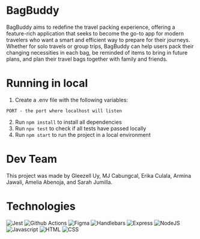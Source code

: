 # BagBuddy
BagBuddy aims to redefine the travel packing experience, offering a feature-rich application that seeks to become the go-to app for modern travelers who want a smart and efficient way to prepare for their journeys. Whether for solo travels or group trips, BagBuddy can help users pack their changing necessities in each bag, be reminded of items to bring in future plans, and plan their travel bags together with family and friends.

# Running in local
1. Create a .env file with the following variables:
```
PORT - the port where localhost will listen
```
2. Run `npm install` to install all dependencies
3. Run `npx test` to check if all tests have passed locally
4. Run `npm start` to run the project in a local environment

# Dev Team
This project was made by Gleezell Uy, MJ Cabungcal, Erika Culala, Armina Jawali, Amelia Abenoja, and Sarah Jumilla.

# Technologies
![Jest](https://img.shields.io/badge/Jest-C21325.svg?style=for-the-badge&logo=Jest&logoColor=white)
![Github Actions](https://img.shields.io/badge/GitHub%20Actions-2088FF.svg?style=for-the-badge&logo=GitHub-Actions&logoColor=white)
![Figma](https://img.shields.io/badge/Figma-F24E1E.svg?style=for-the-badge&logo=Figma&logoColor=white)
![Handlebars](https://img.shields.io/badge/Handlebars.js-000000.svg?style=for-the-badge&logo=handlebarsdotjs&logoColor=white)
![Express](https://img.shields.io/badge/Express-000000.svg?style=for-the-badge&logo=Express&logoColor=white)
![NodeJS](https://img.shields.io/badge/Node.js-339933.svg?style=for-the-badge&logo=nodedotjs&logoColor=white)
![Javascript](https://img.shields.io/badge/JavaScript-F7DF1E.svg?style=for-the-badge&logo=JavaScript&logoColor=black)
![HTML](https://img.shields.io/badge/HTML5-E34F26.svg?style=for-the-badge&logo=HTML5&logoColor=white)
![CSS](https://img.shields.io/badge/CSS3-1572B6.svg?style=for-the-badge&logo=CSS3&logoColor=white)